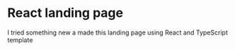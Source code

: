 # React landing page

I tried something new a made this landing page using React and TypeScript template
